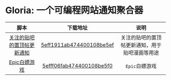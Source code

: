 
# Gloria: 一个可编程网站通知聚合器

| 脚本| 下载地址 | 说明 |
|:----:|:-----:|:----:|
| [关注的贴吧的置顶帖更新通知](./script/关注的贴吧的置顶帖更新通知.js) | [5eff1911ab474400108be5ef](https://gloria.pub/task/5eff1911ab474400108be5ef) | 关注的贴吧的置顶帖更新通知，用于贴吧漫画等用途 | 
| [Epic白嫖游戏](./script/Epic白嫖游戏.js) | [5efff06fab474400108be5f0](https://gloria.pub/task/5efff06fab474400108be5f0) | `Epic`白嫖游戏 |
